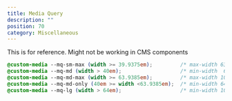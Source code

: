 ```yaml
---
title: Media Query
description: ""
position: 70
category: Miscellaneous
---
```


This is for reference. Might not be working in CMS components

<!-- prettier-ignore -->
```css
@custom-media --mq-sm-max (width >= 39.9375em);         /* max-width 639px */
@custom-media --mq-md (width > 40em);                   /* min-width  640px */
@custom-media --mq-md-max (width >= 63.9385em);         /* max-width 1023px */
@custom-media --mq-md-only (40em >= width <63.9385em);  /* min-width 640px - max-width 1023px*/
@custom-media --mq-lg (width > 64em);                   /* min-width 1024px */
```

